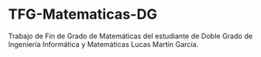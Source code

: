 # TFG-Matematicas-DG
Trabajo de Fin de Grado de Matemáticas del estudiante de Doble Grado de Ingeniería Informática y Matemáticas Lucas Martín García.
